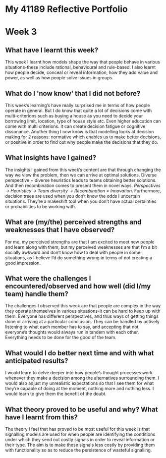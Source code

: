 # My 41189 Reflective Portfolio

# Week 3

## What have I learnt this week?
This week I learnt how models shape the way that people behave in various situations-these include rational, behavioural and rule-based. I also learnt how people decide, conceal or reveal information, how they add value and power, as well as how people solve issues in groups. 

## What do I 'now know' that I did not before?
This week’s learning’s have really surprised me in terms of how people operate in general. But I do know that quite a lot of decisions come with multi-criterions such as buying a house as you need to decide your borrowing limit, location, type of house style etc.  Even higher education can come with multi criterions. It can create decision fatigue or cognitive dissonance. Another thing I now know is that modelling looks at decision making for 2 reasons: normative which enables us to make better decisions, or positive in order to find out why people make the decisions that they do. 

## What insights have I gained?
The insights I gained from this week’s content are that through changing the way we view the problem, then we can arrive at optimal solutions. Diverse perspective + diverse heuristics leads to teams obtaining better solutions. And then recombination comes to present them in novel ways. *Perspectives → Heuristics → Team diversity → Recombination = Innovation*. Furthermore, decision trees are used when you don’t know the odds I uncertain situations. They’re a makeshift tool when you don’t have actual certainties or probabilities to be working with. 

## What are (my/the) perceived strengths and weaknesses that I have observed?
For me, my perceived strengths are that I am excited to meet new people and learn along with them, but my perceived weaknesses are that I’m a bit socially awkward and don’t know how to deal with people in some situations, as I believe I’d do something wrong in terms of not creating a good impression. 

## What were the challenges I encountered/observed and how well (did I/my team) handle them?
The challenges I observed this week are that people are complex in the way they operate themselves in various situations-it can be hard to keep up with them. Everyone has different perspectives, and thus ways of getting things done or arriving at a particular conclusion. They can be handled by actively listening to what each member has to say, and accepting that not everyone’s thoughts would always run in tandem with each other. Everything needs to be done for the good of the team. 

## What would I do better next time and with what anticipated results?
I would learn to delve deeper into how people’s thought processes work whenever they make a decision among the alternatives surrounding them. I would also adjust my unrealistic expectations so that I see them for what they’re capable of doing at the moment, nothing more and nothing less. I would learn to give them the benefit of the doubt. 

## What theory proved to be useful and why? What have I learnt from this?
The theory I feel that has proved to be most useful for this week is that signalling models are used for when people are identifying the conditions under which they send out costly signals in order to reveal information or their type.  The aim is to make these signals less costly by providing them with functionality so as to reduce the persistence of wasteful signalling. 
